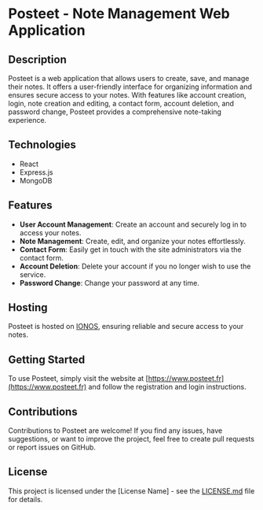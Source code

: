 # Posteet - Note Management Web Application

## Description
Posteet is a web application that allows users to create, save, and manage their notes. It offers a user-friendly interface for organizing information and ensures secure access to your notes. With features like account creation, login, note creation and editing, a contact form, account deletion, and password change, Posteet provides a comprehensive note-taking experience.

## Technologies
- React
- Express.js
- MongoDB

## Features
- **User Account Management**: Create an account and securely log in to access your notes.
- **Note Management**: Create, edit, and organize your notes effortlessly.
- **Contact Form**: Easily get in touch with the site administrators via the contact form.
- **Account Deletion**: Delete your account if you no longer wish to use the service.
- **Password Change**: Change your password at any time.

  
## Hosting
Posteet is hosted on [IONOS](https://www.ionos.com/), ensuring reliable and secure access to your notes.

## Getting Started
To use Posteet, simply visit the website at [https://www.posteet.fr](https://www.posteet.fr) and follow the registration and login instructions.

## Contributions
Contributions to Posteet are welcome! If you find any issues, have suggestions, or want to improve the project, feel free to create pull requests or report issues on GitHub.

## License
This project is licensed under the [License Name] - see the [LICENSE.md](LICENSE.md) file for details.

